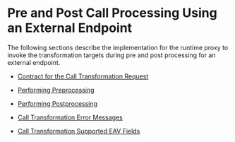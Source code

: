 ﻿---
sidebar_position: 1
---

# Pre and Post Call Processing Using an External Endpoint

<head>
  <meta name="guidename" content="API Management"/>
  <meta name="context" content="GUID-94fecc69-3b98-411d-93d5-4b234b9eb7c5"/>
</head>

The following sections describe the implementation for the runtime proxy to invoke the transformation targets during pre and post processing for an external endpoint.

- [Contract for the Call Transformation Request](Contract_for_the_transformation_request.md)

- [Performing Preprocessing](PerformingPreProcessing/Performing_pre_processing.md)

- [Performing Postprocessing](PerformingPostProcessing/Performing_post_processing.md)

- [Call Transformation Error Messages](Call_Transformation_error_messages.md)

- [Call Transformation Supported EAV Fields](Call_Transformation_supported_EAV_fields.md)

